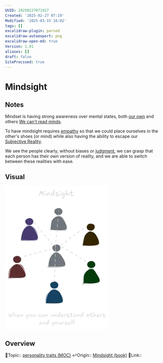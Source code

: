 ```yaml
---
UUID: 20250227071927
Created: '2025-02-27 07:19'
Modified: '2025-03-15 16:02'
tags: []
excalidraw-plugin: parsed
excalidraw-autoexport: png
excalidraw-open-md: true
Version: 1.01
aliases: []
draft: false
SiteProcssed: true
---
```


# Mindsight

## Notes

Mindset is having strong awareness over mental states, both [our own](/notes/self-awareness.md) and others [We can't read minds](/notes/theory-of-mind.md).

To have mindsight requires [empathy](/notes/empathy.md) so that we could place ourselves in the other's shoes (or mind) while also having the ability to escape our [Subjective Reality](/notes/subjective-reality.md).

We see the people clearly, without biases or [judgment](/notes/judgment.md), we can grasp that each person has their own version of reality, and we are able to switch between these realities with ease.

## Visual

![mindsight.webp](/notes/mindsight.webp)
## Overview
🔼Topic:: [personality traits (MOC)](/mocs/personality-traits-moc.md)
↩️Origin:: [Mindsight (book)](/notes/mindsight-book.md)
🔗Link::

